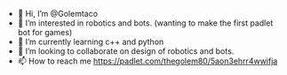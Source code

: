 - 👋 Hi, I’m @Golemtaco
- 👀 I’m interested in robotics and bots. (wanting to make the first padlet bot for games)
- 🌱 I’m currently learning c++ and python
- 💞️ I’m looking to collaborate on design of robotics and bots.
- 📫 How to reach me https://padlet.com/thegolem80/5aon3ehrr4wwifja

<!---
Golemtaco/Golemtaco is a ✨ special ✨ repository because its `README.md` (this file) appears on your GitHub profile.
You can click the Preview link to take a look at your changes.
--->
